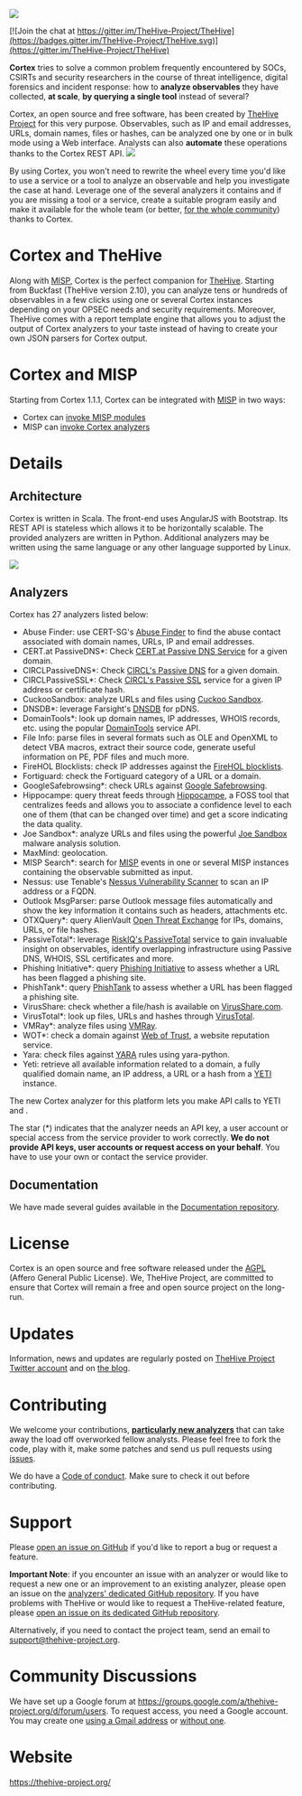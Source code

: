 ![](images/cortex-logo.png)

[![Join the chat at https://gitter.im/TheHive-Project/TheHive](https://badges.gitter.im/TheHive-Project/TheHive.svg)](https://gitter.im/TheHive-Project/TheHive)

**Cortex** tries to solve a common problem frequently encountered by SOCs, CSIRTs and security researchers in the course of threat intelligence, digital forensics and incident response: how to **analyze observables** they have collected, **at scale**, **by querying a single tool** instead of several?

Cortex, an open source and free software, has been created by [TheHive Project](https://thehive-project.org) for this very purpose. Observables, such as IP and email addresses, URLs, domain names, files or hashes, can be analyzed one by one or in bulk mode using a Web interface. Analysts can also **automate** these operations thanks to the Cortex REST API.
![](images/cortex-analyzers.png)

By using Cortex, you won't need to rewrite the wheel every time you'd like to use a service or a tool to analyze an observable and help you investigate the case at hand. Leverage one of the several analyzers it contains and if you are missing a tool or a service, create a suitable program easily and make it available for the whole team (or better, [for the whole community](https://github.com/CERT-BDF/cortex-analyzers/)) thanks to Cortex.

# Cortex and TheHive
Along with [MISP](http://www.misp-project.org/), Cortex is the perfect companion for [TheHive](https://thehive-project.org). Starting from Buckfast (TheHive version 2.10), you can analyze tens or hundreds of observables in a few clicks using one or several Cortex instances depending on your OPSEC needs and security requirements. Moreover, TheHive comes with a report template engine that allows you to adjust the output of Cortex analyzers to your taste instead of having to create your own JSON parsers for Cortex output.

# Cortex and MISP
Starting from Cortex 1.1.1, Cortex can be integrated with [MISP](http://www.misp-project.org/) in two ways:
- Cortex can [invoke MISP modules](https://github.com/CERT-BDF/CortexDocs/blob/master/misp.md#invoke-misp-modules-within-cortex)
- MISP can [invoke Cortex analyzers](https://github.com/CERT-BDF/CortexDocs/blob/master/misp.md#invoke-cortex-analyzers-within-misp)

# Details
## Architecture
Cortex is written in Scala. The front-end uses AngularJS with Bootstrap. Its REST API is stateless which allows it to be horizontally scalable. The provided analyzers are written in Python. Additional analyzers may be written using the same language or any other language supported by Linux.

![](images/Architecture.png)


## Analyzers
Cortex has 27 analyzers listed below:

+ Abuse Finder: use CERT-SG's [Abuse Finder](https://github.com/certsocietegenerale/abuse_finder) to find the abuse contact associated with domain names, URLs, IP and email addresses.
+ CERT.at PassiveDNS\*: Check [CERT.at Passive DNS Service](https://www.cert.at/about/contact/contact.html) for a given domain.
+ CIRCLPassiveDNS\*: Check [CIRCL's Passive DNS](https://www.circl.lu/services/passive-dns/) for a given domain.
+ CIRCLPassiveSSL\*: Check [CIRCL's Passive SSL](https://www.circl.lu/services/passive-ssl/) service for a given IP address or certificate hash.
+ CuckooSandbox: analyze URLs and files using [Cuckoo Sandbox](https://cuckoosandbox.org/).
+ DNSDB\*: leverage Farsight's [DNSDB](https://www.dnsdb.info/) for pDNS.
+ DomainTools\*: look up domain names, IP addresses, WHOIS records, etc. using the popular [DomainTools](http://domaintools.com/) service API.
+ File Info: parse files in several formats such as OLE and OpenXML to detect VBA macros, extract their source code, generate useful information on PE, PDF files and much more.
+ FireHOL Blocklists: check IP addresses against the [FireHOL blocklists](https://firehol.org/).
+ Fortiguard: check the Fortiguard category of a URL or a domain.
+ GoogleSafebrowsing\*: check URLs against [Google Safebrowsing](https://www.google.com/transparencyreport/safebrowsing/).
+ Hippocampe: query threat feeds through [Hippocampe](https://github.com/CERT-BDF/Hippocampe), a FOSS tool that centralizes feeds and allows you to associate a confidence level to each one of them (that can be changed over time) and get a score indicating the data quality.
+ Joe Sandbox\*: analyze URLs and files using the powerful [Joe Sandbox](https://www.joesecurity.org/) malware analysis solution.
+ MaxMind: geolocation.
+ MISP Search\*: search for [MISP](http://www.misp-project.org/) events in one or several MISP instances containing the observable submitted as input.  
+ Nessus: use Tenable's [Nessus Vulnerability Scanner](https://www.tenable.com/products/nessus-vulnerability-scanner) to scan an IP address or a FQDN.
+ Outlook MsgParser: parse Outlook message files automatically and show the key information it contains such as headers, attachments etc.
+ OTXQuery\*: query AlienVault [Open Threat Exchange](https://otx.alienvault.com/) for IPs, domains, URLs, or file hashes.
+ PassiveTotal\*: leverage [RiskIQ's PassiveTotal](https://www.passivetotal.org/) service to gain invaluable insight on observables, identify overlapping infrastructure using Passive DNS, WHOIS, SSL certificates and more.
+ Phishing Initiative\*: query [Phishing Initiative](https://phishing-initiative.fr/contrib/) to assess whether a URL has been flagged a phishing site.
+ PhishTank\*: query [PhishTank](https://www.phishtank.com/) to assess whether a URL has been flagged a phishing site.
+ VirusShare: check whether a file/hash is available on [VirusShare.com](https://virusshare.com/).
+ VirusTotal\*: look up files, URLs and hashes through [VirusTotal](https://www.virustotal.com/).
+ VMRay\*: analyze files using [VMRay](https://www.vmray.com/).
+ WOT\*: check a domain against [Web of Trust](https://www.mywot.com/), a website reputation service.
+ Yara: check files against [YARA](https://virustotal.github.io/yara/) rules using yara-python.
+ Yeti: retrieve all available information related to a domain, a fully qualified domain name, an IP address, a URL or a hash from a [YETI](https://yeti-platform.github.io/) instance.

The new Cortex analyzer for this platform lets you make API calls to YETI and . 

The star (\*) indicates that the analyzer needs an API key, a user account or special access from the service provider to work correctly. **We do not provide API keys, user accounts or request access on your behalf**. You have to use your own or contact the service provider.

## Documentation
We have made several guides available in the [Documentation repository](https://github.com/CERT-BDF/CortexDocs).

# License
Cortex is an open source and free software released under the [AGPL](https://github.com/CERT-BDF/Cortex/blob/master/LICENSE) (Affero General Public License). We, TheHive Project, are committed to ensure that Cortex will remain a free and open source project on the long-run.

# Updates
Information, news and updates are regularly posted on [TheHive Project Twitter account](https://twitter.com/thehive_project) and on [the blog](https://blog.thehive-project.org/).

# Contributing
We welcome your contributions, **[particularly new analyzers](https://github.com/CERT-BDF/cortex-analyzers/)** that can take away the load off overworked fellow analysts. Please feel free to fork the code, play with it, make some patches and send us pull requests using [issues](https://github.com/CERT-BDF/Cortex/issues).

We do have a [Code of conduct](code_of_conduct.md). Make sure to check it out before contributing.

# Support
Please [open an issue on GitHub](https://github.com/CERT-BDF/Cortex/issues) if you'd like to report a bug or request a feature.

**Important Note**: if you encounter an issue with an analyzer or would like to request a new one or an improvement to an existing analyzer, please open an issue on the [analyzers' dedicated GitHub repository](https://github.com/CERT-BDF/cortex-analyzers/issues/new). If you have problems with TheHive or would like to request a TheHive-related feature, please [open an issue on its dedicated GitHub repository](https://github.com/CERT-BDF/TheHive/issues/new).

Alternatively, if you need to contact the project team, send an email to <support@thehive-project.org>.

# Community Discussions
We have set up a Google forum at <https://groups.google.com/a/thehive-project.org/d/forum/users>. To request access, you need a Google account. You may create one [using a Gmail address](https://accounts.google.com/SignUp?hl=en) or [without one](https://accounts.google.com/SignUpWithoutGmail?hl=en).

# Website
<https://thehive-project.org/>
